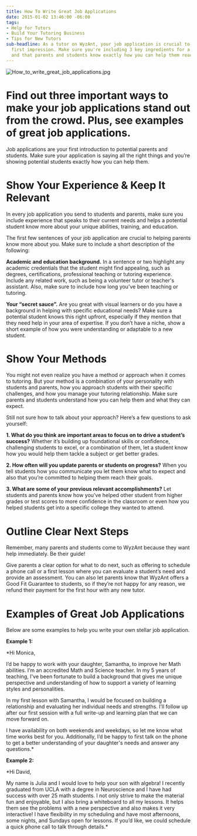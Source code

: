 ```yaml
---
title: How To Write Great Job Applications
date: 2015-01-02 13:46:00 -06:00
tags:
- Help for Tutors
- Build Your Tutoring Business
- Tips for New Tutors
sub-headline: As a tutor on WyzAnt, your job application is crucial to making a great
  first impression. Make sure you're including 3 key ingredients for a great job application
  and that parents and students know exactly how you can help them reach their goals.
---
```


![How_to_write_great_job_applications.jpg](/blog/uploads/How_to_write_great_job_applications.jpg)

# Find out three important ways to make your job applications stand out from the crowd. Plus, see examples of great job applications.

Job applications are your first introduction to potential parents and students. Make sure your application is saying all the right things and you’re showing potential students exactly how you can help them.

# Show Your Experience & Keep It Relevant

In every job application you send to students and parents, make sure you include experience that speaks to their current needs and helps a potential student know more about your unique abilities, training, and education.

The first few sentences of your job application are crucial to helping parents know more about you. Make sure to include a short description of the following:

**Academic and education background.** In a sentence or two highlight any academic credentials that the student might find appealing, such as degrees, certifications, professional teaching or tutoring experience. Include any related work, such as being a volunteer tutor or teacher's assistant. Also, make sure to include how long you’ve been teaching or tutoring.

**Your “secret sauce”.** Are you great with visual learners or do you have a background in helping with specific educational needs? Make sure a potential student knows this right upfront, especially if they mention that they need help in your area of expertise. If you don’t have a niche, show a short example of how you were understanding or adaptable to a new student.

# Show Your Methods

You might not even realize you have a method or approach when it comes to tutoring. But your method is a combination of your personality with students and parents, how you approach students with their specific challenges, and how you manage your tutoring relationship. Make sure parents and students understand how you can help them and what they can expect.

Still not sure how to talk about your approach? Here’s a few questions to ask yourself:

**1. What do you think are important areas to focus on to drive a student’s success?** Whether it’s building up foundational skills or confidence, challenging students to excel, or a combination of them, let a student know how you would help them tackle a subject or get better grades.

**2. How often will you update parents or students on progress?** When you tell students how you communicate you let them know what to expect and also that you’re committed to helping them reach their goals.

**3. What are some of your previous relevant accomplishments?** Let students and parents know how you’ve helped other student from higher grades or test scores to more confidence in the classroom or even how you helped students get into a specific college they wanted to attend.

# Outline Clear Next Steps

Remember, many parents and students come to WyzAnt because they want help immediately. Be their guide!

Give parents a clear option for what to do next, such as offering to schedule a phone call or a first lesson where you can evaluate a student’s need and provide an assessment. You can also let parents know that WyzAnt offers a Good Fit Guarantee to students, so if they’re not happy for any reason, we refund their payment for the first hour with any new tutor.

# **Examples of Great Job Applications**

Below are some examples to help you write your own stellar job application.

**Example 1:**

*Hi Monica,

I’d be happy to work with your daughter, Samantha, to improve her Math abilities. I’m an accredited Math and Science teacher. In my 5 years of teaching, I've been fortunate to build a background that gives me unique perspective and understanding of how to support a variety of learning styles and personalities.

In my first lesson with Samantha, I would be focused on building a relationship and evaluating her individual needs and strengths. I’ll follow up after our first session with a full write-up and learning plan that we can move forward on.

I have availability on both weekends and weekdays, so let me know what time works best for you. Additionally, I’d be happy to first talk on the phone to get a better understanding of your daughter's needs and answer any questions.*

**Example 2:**

*Hi David,

My name is Julia and I would love to help your son with algebra! I recently graduated from UCLA with a degree in Neuroscience and I have had success with over 25 math students. I not only strive to make the material fun and enjoyable, but I also bring a whiteboard to all my lessons. It helps them see the problems with a new perspective and also makes it very interactive! I have flexibility in my scheduling and have most afternoons, some nights, and Sundays open for lessons. If you’d like, we could schedule a quick phone call to talk through details.*
